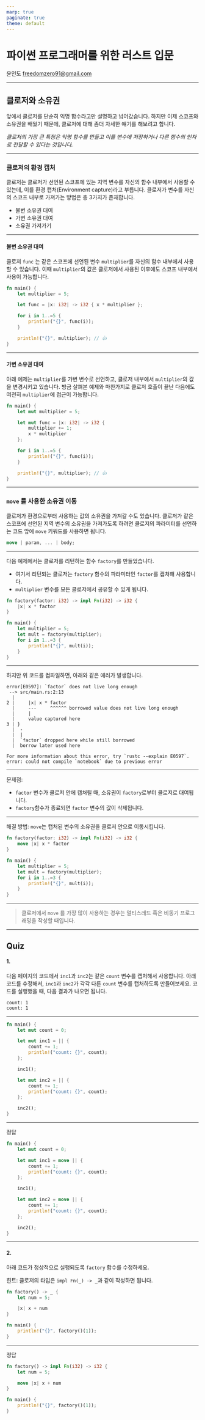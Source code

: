 ```yaml
---
marp: true
paginate: true
theme: default
---
```


# 파이썬 프로그래머를 위한 러스트 입문

윤인도
freedomzero91@gmail.com

---

## 클로저와 소유권

앞에서 클로저를 단순히 익명 함수라고만 설명하고 넘어갔습니다. 하지만 이제 스코프와 소유권을 배웠기 때문에, 클로저에 대해 좀더 자세한 얘기를 해보려고 합니다.

*클로저의 가장 큰 특징은 익명 함수를 만들고 이를 변수에 저장하거나 다른 함수의 인자로 전달할 수 있다는 것입니다.*

---

### 클로저의 환경 캡처

클로저는 클로저가 선언된 스코프에 있는 지역 변수를 자신의 함수 내부에서 사용할 수 있는데, 이를 환경 캡처(Environment capture)라고 부릅니다. 클로저가 변수를 자신의 스코프 내부로 가져가는 방법은 총 3가지가 존재합니다.

- 불변 소유권 대여
- 가변 소유권 대여
- 소유권 가져가기

---

#### 불변 소유권 대여
클로저 `func` 는 같은 스코프에 선언된 변수 `multiplier`를 자신의 함수 내부에서 사용할 수 있습니다. 이때 `multiplier`의 값은 클로저에서 사용된 이후에도 스코프 내부에서 사용이 가능합니다.

```rust
fn main() {
    let multiplier = 5;

    let func = |x: i32| -> i32 { x * multiplier };

    for i in 1..=5 {
        println!("{}", func(i));
    }

    println!("{}", multiplier); // 👍
}

```

---

#### 가변 소유권 대여

아래 예제는 `multiplier`를 가변 변수로 선언하고, 클로저 내부에서 `multiplier`의 값을 변경시키고 있습니다. 방금 살펴본 예제와 마찬가지로 클로저 호출이 끝난 다음에도 여전히 `multiplier`에 접근이 가능합니다.

```rust
fn main() {
    let mut multiplier = 5;

    let mut func = |x: i32| -> i32 {
        multiplier += 1;
        x * multiplier
    };

    for i in 1..=5 {
        println!("{}", func(i));
    }

    println!("{}", multiplier); // 👍
}

```


---

### `move` 를 사용한 소유권 이동

클로저가 환경으로부터 사용하는 값의 소유권을 가져갈 수도 있습니다. 클로저가 같은 스코프에 선언된 지역 변수의 소유권을 가져가도록 하려면 클로저의 파라미터를 선언하는 코드 앞에 `move` 키워드를 사용하면 됩니다. 

```rust
move | param, ... | body;
```


---

다음 예제에서는 클로저를 리턴하는 함수 `factory`를 만들었습니다.
- 여기서 리턴되는 클로저는 `factory` 함수의 파라미터인 `factor`를 캡처해 사용합니다.
- `multiplier` 변수를 모든 클로저에서 공유할 수 있게 됩니다.

```rust
fn factory(factor: i32) -> impl Fn(i32) -> i32 {
    |x| x * factor
}

fn main() {
    let multiplier = 5;
    let mult = factory(multiplier);
    for i in 1..=3 {
        println!("{}", mult(i));
    }
}

```

---
하지만 위 코드를 컴파일하면, 아래와 같은 에러가 발생합니다.

```text
error[E0597]: `factor` does not live long enough
 --> src/main.rs:2:13
  |
2 |     |x| x * factor
  |     ---     ^^^^^^ borrowed value does not live long enough
  |     |
  |     value captured here
3 | }
  |  -
  |  |
  |  `factor` dropped here while still borrowed
  |  borrow later used here

For more information about this error, try `rustc --explain E0597`.
error: could not compile `notebook` due to previous error
```


---
문제점:
- `factor` 변수가 클로저 안에 캡처될 때, 소유권이 `factory`로부터 클로저로 대여됩니다.
- `factory`함수가 종료되면 `factor` 변수의 값이 삭제됩니다.


---

해결 방법:
`move`는 캡처된 변수의 소유권을 클로저 안으로 이동시킵니다.

```rust
fn factory(factor: i32) -> impl Fn(i32) -> i32 {
    move |x| x * factor
}

fn main() {
    let multiplier = 5;
    let mult = factory(multiplier);
    for i in 1..=3 {
        println!("{}", mult(i));
    }
}
```


---

> 클로저에서 `move` 를 가장 많이 사용하는 경우는 멀티스레드 혹은 비동기 프로그래밍을 작성할 때입니다.



---

## Quiz

#### 1. 
다음 페이지의 코드에서 `inc1`과 `inc2`는 같은 `count` 변수를 캡처해서 사용합니다. 아래 코드를 수정해서, `inc1`과 `inc2`가 각각 다른 `count` 변수를 캡처하도록 만들어보세요. 코드를 실행했을 때, 다음 결과가 나오면 됩니다.

```
count: 1
count: 1
```

---

```rust
fn main() {
    let mut count = 0;

    let mut inc1 = || {
        count += 1;
        println!("count: {}", count);
    };

    inc1();

    let mut inc2 = || {
        count += 1;
        println!("count: {}", count);
    };

    inc2();
}

```
---

정답
```rust
fn main() {
    let mut count = 0;

    let mut inc1 = move || {
        count += 1;
        println!("count: {}", count);
    };

    inc1();

    let mut inc2 = move || {
        count += 1;
        println!("count: {}", count);
    };

    inc2();
}

```


---

#### 2.

아래 코드가 정상적으로 실행되도록 `factory` 함수를 수정하세요.

힌트: 클로저의 타입은 `impl Fn(_) -> _`과 같이 작성하면 됩니다.

```rust
fn factory() -> _ {
    let num = 5;

    |x| x + num
}

fn main() {
    println!("{}", factory()(1));
}
```


---

정답
```rust
fn factory() -> impl Fn(i32) -> i32 {
    let num = 5;

    move |x| x + num
}

fn main() {
    println!("{}", factory()(1));
}
```
